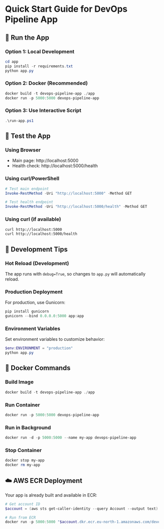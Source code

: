 # Quick Start Guide for DevOps Pipeline App

## 🚀 Run the App

### Option 1: Local Development
```powershell
cd app
pip install -r requirements.txt
python app.py
```

### Option 2: Docker (Recommended)
```powershell
docker build -t devops-pipeline-app ./app
docker run -p 5000:5000 devops-pipeline-app
```

### Option 3: Use Interactive Script
```powershell
.\run-app.ps1
```

## 📱 Test the App

### Using Browser
- Main page: http://localhost:5000
- Health check: http://localhost:5000/health

### Using curl/PowerShell
```powershell
# Test main endpoint
Invoke-RestMethod -Uri "http://localhost:5000" -Method GET

# Test health endpoint  
Invoke-RestMethod -Uri "http://localhost:5000/health" -Method GET
```

### Using curl (if available)
```bash
curl http://localhost:5000
curl http://localhost:5000/health
```

## 🔧 Development Tips

### Hot Reload (Development)
The app runs with `debug=True`, so changes to `app.py` will automatically reload.

### Production Deployment
For production, use Gunicorn:
```powershell
pip install gunicorn
gunicorn --bind 0.0.0.0:5000 app:app
```

### Environment Variables
Set environment variables to customize behavior:
```powershell
$env:ENVIRONMENT = "production"
python app.py
```

## 🐳 Docker Commands

### Build Image
```powershell
docker build -t devops-pipeline-app ./app
```

### Run Container
```powershell
docker run -p 5000:5000 devops-pipeline-app
```

### Run in Background
```powershell
docker run -d -p 5000:5000 --name my-app devops-pipeline-app
```

### Stop Container
```powershell
docker stop my-app
docker rm my-app
```

## ☁️ AWS ECR Deployment

Your app is already built and available in ECR:
```powershell
# Get account ID
$account = (aws sts get-caller-identity --query Account --output text)

# Run from ECR
docker run -p 5000:5000 "$account.dkr.ecr.eu-north-1.amazonaws.com/devops-pipeline:latest"
```

